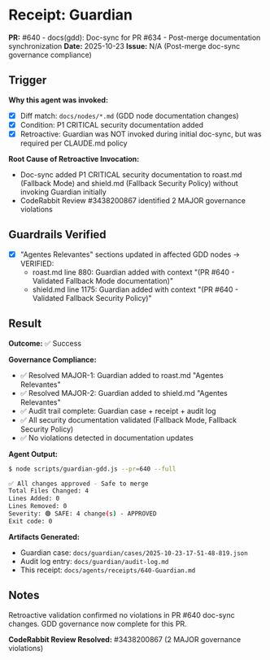 # Receipt: Guardian

**PR:** #640 - docs(gdd): Doc-sync for PR #634 - Post-merge documentation synchronization
**Date:** 2025-10-23
**Issue:** N/A (Post-merge doc-sync governance compliance)

## Trigger

**Why this agent was invoked:**
- [x] Diff match: `docs/nodes/*.md` (GDD node documentation changes)
- [x] Condition: P1 CRITICAL security documentation added
- [x] Retroactive: Guardian was NOT invoked during initial doc-sync, but was required per CLAUDE.md policy

**Root Cause of Retroactive Invocation:**
- Doc-sync added P1 CRITICAL security documentation to roast.md (Fallback Mode) and shield.md (Fallback Security Policy) without invoking Guardian initially
- CodeRabbit Review #3438200867 identified 2 MAJOR governance violations

## Guardrails Verified

- [x] "Agentes Relevantes" sections updated in affected GDD nodes → VERIFIED:
  - roast.md line 880: Guardian added with context "(PR #640 - Validated Fallback Mode documentation)"
  - shield.md line 1175: Guardian added with context "(PR #640 - Validated Fallback Security Policy)"

## Result

**Outcome:** ✅ Success

**Governance Compliance:**
- ✅ Resolved MAJOR-1: Guardian added to roast.md "Agentes Relevantes"
- ✅ Resolved MAJOR-2: Guardian added to shield.md "Agentes Relevantes"
- ✅ Audit trail complete: Guardian case + receipt + audit log
- ✅ All security documentation validated (Fallback Mode, Fallback Security Policy)
- ✅ No violations detected in documentation updates

**Agent Output:**
```bash
$ node scripts/guardian-gdd.js --pr=640 --full

✅ All changes approved - Safe to merge
Total Files Changed: 4
Lines Added: 0
Lines Removed: 0
Severity: 🟢 SAFE: 4 change(s) - APPROVED
Exit code: 0
```

**Artifacts Generated:**
- Guardian case: `docs/guardian/cases/2025-10-23-17-51-48-819.json`
- Audit log entry: `docs/guardian/audit-log.md`
- This receipt: `docs/agents/receipts/640-Guardian.md`

## Notes

Retroactive validation confirmed no violations in PR #640 doc-sync changes. GDD governance now complete for this PR.

**CodeRabbit Review Resolved:** #3438200867 (2 MAJOR governance violations)
